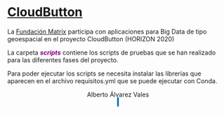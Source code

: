 # <a href="http://www.cloudbutton.eu/" target="_blank"> CloudButton</a>

<link rel="stylesheet" href="https://use.fontawesome.com/releases/v5.8.2/css/all.css" integrity="sha384-oS3vJWv+0UjzBfQzYUhtDYW+Pj2yciDJxpsK1OYPAYjqT085Qq/1cq5FLXAZQ7Ay" crossorigin="anonymous">
La <a href="https://fundacionmatrix.es/la-fundacion-matrix-participa-con-aplicaciones-para-big-data-de-tipo-geoespacial-en-el-proyecto-cloudbutton/">Fundación Matrix</a> participa con aplicaciones para Big Data de tipo geoespacial en el proyecto CloudButton (HORIZON 2020)

La carpeta <span style="font-style:italic;font-weight:bold;color:purple;" >scripts</span> contiene los scripts de pruebas que se han realizado para las diferentes fases del proyecto.

Para poder ejecutar los scripts se necesita instalar las librerías que aparecen en el archivo requisitos.yml que se puede ejecutar con Conda.

<center><a href="https://www.linkedin.com/in/albertoav" style="text-decoration:none;">Alberto Álvarez Vales</a>
 </center><center><a href="mailto:alberto@torredebabel.com"><i class="fa fa-envelope" style="color:indigo"></i></a> <a href="https://www.linkedin.com/in/albertoav" style="text-decoration:none;"><i class="fa fa-linkedin" style="background-color:#0077b5;color:white;padding:2px"></i></a></center>
